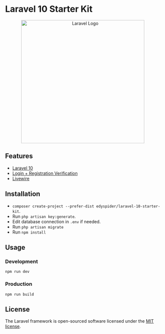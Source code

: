 # Laravel 10 Starter Kit

<p align="center">
    <a href="https://laravel.com" target="_blank">
        <img src="./storage/app/public/img/LaravelStarterKit_banner.png" width="400" alt="Laravel Logo">
    </a>
</p>

## Features

- [Laravel 10](https://laravel.com/)
- [Login + Registration Verification](https://laravel.com/docs/10.x/starter-kits#laravel-breeze)
- [Livewire](https://livewire.laravel.com/)

## Installation

- ```composer create-project --prefer-dist edyspider/laravel-10-starter-kit```.
- Run ```php artisan key:generate```.
- Edit database connection in ```.env``` if needed.
- Run ```php artisan migrate```
- Run ```npm install```

## Usage

### Development

```npm run dev```

### Production

```npm run build```

## License

The Laravel framework is open-sourced software licensed under the [MIT license](https://github.com/edyspider/laravel-10-starter-kit/blob/master/LICENSE).
